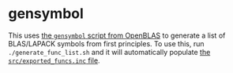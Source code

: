 # gensymbol

This uses [the `gensymbol` script from OpenBLAS](https://github.com/xianyi/OpenBLAS/blob/develop/exports/gensymbol.pl) to generate a list of BLAS/LAPACK symbols from first principles.
To use this, run `./generate_func_list.sh` and it will automatically populate [the `src/exported_funcs.inc` file](../../src/exported_funcs.inc).
